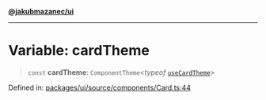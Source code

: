 [**@jakubmazanec/ui**](../README.md)

---

# Variable: cardTheme

> `const` **cardTheme**: `ComponentTheme`\<_typeof_ [`useCardTheme`](../functions/useCardTheme.md)\>

Defined in:
[packages/ui/source/components/Card.ts:44](https://github.com/jakubmazanec/tools/blob/adfe44f908094c1d1cdf19837842b33066bbd9d7/packages/ui/source/components/Card.ts#L44)
